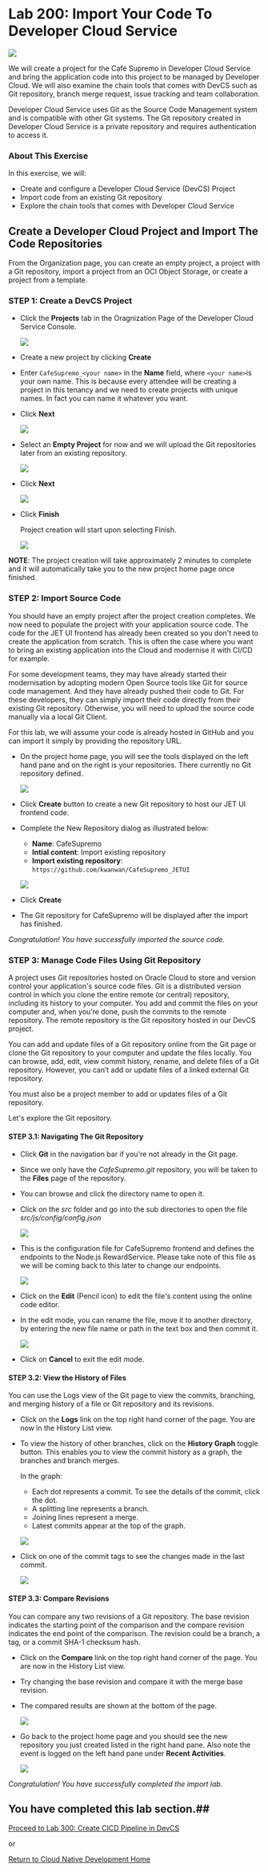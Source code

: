 
# Lab 200: Import Your Code To Developer Cloud Service


![](images/header06.png)


We will create a project for the Café Supremo in Developer Cloud Service and bring the application code into this project to be managed by Developer Cloud. We will also examine the chain tools that comes with DevCS such as Git repository, branch merge request, issue tracking and team collaboration.

Developer Cloud Service uses Git as the Source Code Management system and is compatible with other Git systems. The Git repository created in Developer Cloud Service is a private repository and requires authentication to access it.


### About This Exercise

In this exercise, we will:

- Create and configure a Developer Cloud Service (DevCS) Project
- Import code from an existing Git repository
- Explore the chain tools that comes with Developer Cloud Service


## Create a Developer Cloud Project and Import The Code Repositories

From the Organization page, you can create an empty project, a project with a Git repository, import a project from an OCI Object Storage, or create a project from a template.

### **STEP 1**: Create a DevCS Project

- Click the **Projects** tab in the Oragnization Page of the Developer Cloud Service Console.

  ![](images/24.png)

- Create a new project by clicking **Create**

- Enter `CafeSupremo_<your name>` in the **Name** field, where `<your name>`is your own name. This is because every attendee will be creating a project in this tenancy and we need to create projects with unique names. In fact you can name it whatever you want.

- Click **Next**

  ![](images/25.png)

- Select an **Empty Project** for now and we will upload the Git repositories later from an existing repository.

  ![](images/26.png)

- Click **Next**

  ![](images/27.png)

- Click **Finish**

  Project creation will start upon selecting Finish.

  ![](images/28.png)



**NOTE**: The project creation will take approximately 2 minutes to complete and it will automatically take you to the new project home page once finished.



### **STEP 2**: Import Source Code

You should have an empty project after the project creation completes. We now need to populate the project with your application source code. The code for the JET UI frontend has already been created so you don't need to create the application from scratch. This is often the case where you want to bring an existing application into the Cloud and modernise it with CI/CD for example.

For some development teams, they may have already started their modernisation by adopting modern Open Source tools like Git for source code management. And they have already pushed their code to Git. For these developers, they can simply import their code directly from their existing Git repository. Otherwise, you will need to upload the source code manually via a local Git Client.

For this lab, we will assume your code is already hosted in GitHub and you can import it simply by providing the repository URL.


- On the project home page, you will see the tools displayed on the left hand pane and on the right is your repositories. There currently no Git repository defined.

  ![](images/29.png)

- Click **Create** button to create a new Git repository to host our JET UI frontend code.

- Complete the New Repository dialog as illustrated below:
  - **Name**: CafeSupremo
  - **Intial content**: Import existing repository
  - **Import existing repository**: `https://github.com/kwanwan/CafeSupremo_JETUI`

  ![](images/30.png)

- Click **Create**

- The Git repository for CafeSupremo will be displayed after the import has finished.

*Congratulation! You have successfully imported the source code.*



### **STEP 3**: Manage Code Files Using Git Repository

A project uses Git repositories hosted on Oracle Cloud to store and version control your application's source code files. Git is a distributed version control in which you clone the entire remote (or central) repository, including its history to your computer. You add and commit the files on your computer and, when you’re done, push the commits to the remote repository. The remote repository is the Git repository hosted in our DevCS project.

You can add and update files of a Git repository online from the Git page or clone the Git repository to your computer and update the files locally. You can browse, add, edit, view commit history, rename, and delete files of a Git repository. However, you can’t add or update files of a linked external Git repository.

You must also be a project member to add or updates files of a Git repository.

Let's explore the Git repository.

#### **STEP 3.1**: Navigating The Git Repository


- Click **Git** in the navigation bar if you're not already in the Git page.

- Since we only have the *CafeSupremo.git* repository, you will be taken to the **Files** page of the repository.

- You can browse and click the directory name to open it.

- Click on the *src* folder and go into the sub directories to open the file *src/js/config/config.json*

  ![](images/31.png)

- This is the configuration file for CafeSupremo frontend and defines the endpoints to the Node.js RewardService. Please take note of this file as we will be coming back to this later to change our endpoints.

  ![](images/33.png)

- Click on the **Edit** (Pencil icon) to edit the file's content using the online code editor.

- In the edit mode, you can rename the file, move it to another directory, by entering the new file name or path in the text box and then commit it.

  ![](images/36.png)

- Click on **Cancel** to exit the edit mode.


#### **STEP 3.2**: View the History of Files

You can use the Logs view of the Git page to view the commits, branching, and merging history of a file or Git repository and its revisions.

- Click on the **Logs** link on the top right hand corner of the page. You are now in the History List view.

- To view the history of other branches, click on the **History Graph** toggle button. This enables you to view the commit history as a graph, the branches and branch merges.

  In the graph:
  - Each dot represents a commit. To see the details of the commit, click the dot.
  - A splitting line represents a branch.
  - Joining lines represent a merge.
  - Latest commits appear at the top of the graph.

  ![](images/34.png)

- Click on one of the commit tags to see the changes made in the last commit.

  ![](images/35.png)



#### **STEP 3.3**: Compare Revisions

You can compare any two revisions of a Git repository. The base revision indicates the starting point of the comparison and the compare revision indicates the end point of the comparison. The revision could be a branch, a tag, or a commit SHA-1 checksum hash.

- Click on the **Compare** link on the top right hand corner of the page. You are now in the History List view.

- Try changing the base revision and compare it with the merge base revision.

- The compared results are shown at the bottom of the page.

  ![](images/37.png)


- Go back to the project home page and you should see the new repository you just created listed in the right hand pane. Also note the event is logged on the left hand pane under **Recent Activities**.

  ![](images/32.png)


*Congratulation! You have successfully completed the import lab.*



## You have completed this lab section.##

  [Proceed to Lab 300: Create CICD Pipeline in DevCS](300-DEVCSlab.md)

  or

  [Return to Cloud Native Development Home](README.md)
